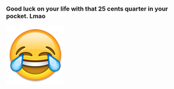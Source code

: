 ### Good luck on your life with that 25 cents quarter in your pocket. Lmao

![](../image/laughEmo.png)

